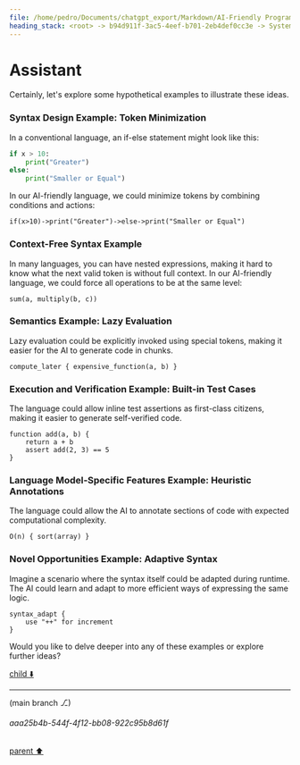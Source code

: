 ```yaml
---
file: /home/pedro/Documents/chatgpt_export/Markdown/AI-Friendly Programming Language.md
heading_stack: <root> -> b94d911f-3ac5-4eef-b701-2eb4def0cc3e -> System -> bd104c7b-8e42-4d87-8430-e4d7f8b03a46 -> System -> aaa29bc8-0f53-458f-8af0-b184dfe8e8b1 -> User -> d603f0c4-c267-4fbd-82a4-b50cdedd013f -> Assistant -> Considerations: -> Possibilities: -> aaa29f81-50fe-4ed9-8a62-cba2b8d99f33 -> User -> 64b89f1a-d9c0-41bc-9a7f-ac09a7735d61 -> Assistant -> Syntax Design -> Semantics -> Execution and Verification -> Language Model-Specific Features -> Novel Opportunities -> aaa287c2-e938-4a24-a0ee-53e6b858fa81 -> User -> c499f56a-0a01-4d06-b2c4-c24756f2fc4d -> Assistant
---
```

# Assistant

Certainly, let's explore some hypothetical examples to illustrate these ideas.

### Syntax Design Example: Token Minimization
In a conventional language, an if-else statement might look like this:
```python
if x > 10:
    print("Greater")
else:
    print("Smaller or Equal")
```

In our AI-friendly language, we could minimize tokens by combining conditions and actions:
```plaintext
if(x>10)->print("Greater")->else->print("Smaller or Equal")
```

### Context-Free Syntax Example
In many languages, you can have nested expressions, making it hard to know what the next valid token is without full context. In our AI-friendly language, we could force all operations to be at the same level:
```plaintext
sum(a, multiply(b, c))
```

### Semantics Example: Lazy Evaluation
Lazy evaluation could be explicitly invoked using special tokens, making it easier for the AI to generate code in chunks.
```plaintext
compute_later { expensive_function(a, b) }
```

### Execution and Verification Example: Built-in Test Cases
The language could allow inline test assertions as first-class citizens, making it easier to generate self-verified code.
```plaintext
function add(a, b) {
    return a + b
    assert add(2, 3) == 5
}
```

### Language Model-Specific Features Example: Heuristic Annotations
The language could allow the AI to annotate sections of code with expected computational complexity.
```plaintext
O(n) { sort(array) }
```

### Novel Opportunities Example: Adaptive Syntax
Imagine a scenario where the syntax itself could be adapted during runtime. The AI could learn and adapt to more efficient ways of expressing the same logic.
```plaintext
syntax_adapt { 
    use "++" for increment
}
```

Would you like to delve deeper into any of these examples or explore further ideas?

[child ⬇️](#aaa25b4b-544f-4f12-bb08-922c95b8d61f)

---

(main branch ⎇)
###### aaa25b4b-544f-4f12-bb08-922c95b8d61f
[parent ⬆️](#c499f56a-0a01-4d06-b2c4-c24756f2fc4d)
